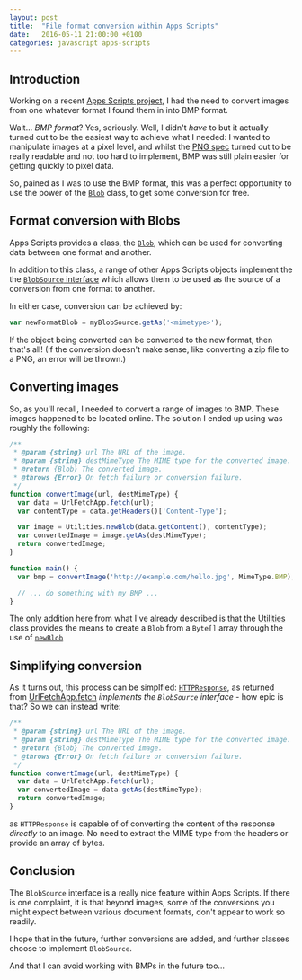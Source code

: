 ```yaml
---
layout: post
title:  "File format conversion within Apps Scripts"
date:   2016-05-11 21:00:00 +0100
categories: javascript apps-scripts
---
```

## Introduction

Working on a recent [Apps Scripts project](https://developers.google.com/apps-script/),
I had the need to convert images from one whatever format I found them in into
BMP format.

Wait... *BMP format*? Yes, seriously. Well, I didn't *have* to but it actually
turned out to be the easiest way to achieve what I needed: I wanted to
manipulate images at a pixel level, and whilst the [PNG spec](https://www.w3.org/TR/PNG/)
turned out to be really readable and not too hard to implement, BMP was still 
plain easier for getting quickly to pixel data.

So, pained as I was to use the BMP format, this was a perfect opportunity to use
the power of the [`Blob`](https://developers.google.com/apps-script/reference/base/blob)
class, to get some conversion for free.

## Format conversion with Blobs

Apps Scripts provides a class, the [`Blob`](https://developers.google.com/apps-script/reference/base/blob),
which can be used for converting data between one format and another.

In addition to this class, a range of other Apps Scripts objects implement the
the [`BlobSource` interface](https://developers.google.com/apps-script/reference/base/blob-source)
which allows them to be used as the source of a conversion from one format to
another.

In either case, conversion can be achieved by:

```javascript
var newFormatBlob = myBlobSource.getAs('<mimetype>');
```

If the object being converted can be converted to the new format, then that's
all! (If the conversion doesn't make sense, like converting a zip file to a PNG,
an error will be thrown.)

## Converting images

So, as you'll recall, I needed to convert a range of images to BMP. These images
happened to be located online. The solution I ended up using was roughly the
following:

```javascript
/**
 * @param {string} url The URL of the image.
 * @param {string} destMimeType The MIME type for the converted image.
 * @return {Blob} The converted image.
 * @throws {Error} On fetch failure or conversion failure.
 */
function convertImage(url, destMimeType) {
  var data = UrlFetchApp.fetch(url);
  var contentType = data.getHeaders()['Content-Type'];

  var image = Utilities.newBlob(data.getContent(), contentType);
  var convertedImage = image.getAs(destMimeType);
  return convertedImage;
}

function main() {
  var bmp = convertImage('http://example.com/hello.jpg', MimeType.BMP);

  // ... do something with my BMP ...
}
```

The only addition here from what I've already described is that the
[Utilities](https://developers.google.com/apps-script/reference/utilities/utilities)
class provides the means to create a `Blob` from a `Byte[]` array through the use
of [`newBlob`](https://developers.google.com/apps-script/reference/utilities/utilities#newblobdata-contenttype-name)

## Simplifying conversion

As it turns out, this process can be simplfied: [`HTTPResponse`](https://developers.google.com/apps-script/reference/url-fetch/http-response),
as returned from
[UrlFetchApp.fetch](https://developers.google.com/apps-script/reference/url-fetch/url-fetch-app#fetchurl)
*implements the `BlobSource` interface* - how epic is that? So we can instead write:

```javascript
/**
 * @param {string} url The URL of the image.
 * @param {string} destMimeType The MIME type for the converted image.
 * @return {Blob} The converted image.
 * @throws {Error} On fetch failure or conversion failure.
 */
function convertImage(url, destMimeType) {
  var data = UrlFetchApp.fetch(url);
  var convertedImage = data.getAs(destMimeType);
  return convertedImage;
}
```

as `HTTPResponse` is capable of of converting the content of the response
*directly* to an image. No need to extract the MIME type from the headers or
provide an array of bytes.

## Conclusion

The `BlobSource` interface is a really nice feature within Apps Scripts. If
there is one complaint, it is that beyond images, some of the conversions you
might expect between various document formats, don't appear to work so readily.

I hope that in the future, further conversions are added, and further
classes choose to implement `BlobSource`.

And that I can avoid working with BMPs in the future too...